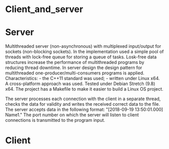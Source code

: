 # Client_and_server

# Server

Multithreaded server (non-asynchronous) with multiplexed input/output for sockets (non-blocking sockets). In the implementation used a simple pool of threads with lock-free queue for storing a queue of tasks. Losk-free data structures increase the performance of multithreaded programs by reducing thread downtime.  In server design the design pattern for multithreaded one-producer/multi-consumers programs is applied. 
Characteristics:
     - the C++11 standard was used;
     - written under Linux x64.
A cross-platform approach was used.
Tested under Debian Stretch (9.8) x64.
The project has a Makefile to make it easier to build a Linux OS project.

The server processes each connection with the client in a separate thread, checks the data for validity and writes the received correct data to the file. 
The server accepts data in the following format: "[2018-09-19 13:50:01.000] Name1."
The port number on which the server will listen to client connections is transmitted to the program input.


# Client

